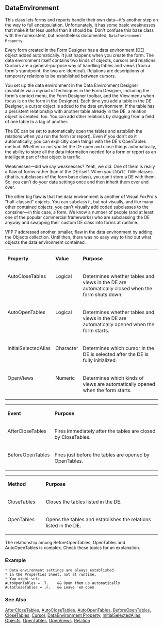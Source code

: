 ## DataEnvironment

This class lets forms and reports handle their own data&mdash;it's another step on the way to full encapsulation. Unfortunately, it has some basic weaknesses that make it far less useful than it should be. Don't confuse this base class with the nonexistent, but nonetheless documented, `DataEnvironment Property`.

Every form created in the Form Designer has a data environment (DE) object added automatically. It just happens when you create the form. The data environment itself contains two kinds of objects, cursors and relations. Cursors are a general-purpose way of handling tables and views (from a form's standpoint, the two are identical). Relations are descriptions of temporary relations to be established between cursors.

You set up the data environment in the Data Environment Designer (available via a myriad of techniques in the Form Designer, including the form's context menu, the Form Designer toolbar, and the View menu when focus is on the form in the Designer). Each time you add a table in the DE Designer, a cursor object is added to the data environment. If the table has a persistent relationship with another table already in the DE, a relation object is created, too. You can add other relations by dragging from a field of one table to a tag of another. 

The DE can be set to automatically open the tables and establish the relations when you run the form (or report). Even if you don't do it automatically, you can explicitly open things with the DE's OpenTables method. Whether or not you let the DE open and close things automatically, the ability to store all the data information needed for a form or report as an intelligent part of that object is terrific.

Weaknesses&mdash;did we say weaknesses? Yeah, we did. One of them is really a flaw of forms rather than of the DE itself. When you `CREATE FORM` classes (that is, subclasses of the form base class), you can't store a DE with them. So, you can't do your data settings once and then inherit them over and over. 

The other big flaw is that the data environment is another of Visual FoxPro's "half-classed" objects. You can subclass it, but not visually, and like many other contained objects, you can't visually add coded subclasses to the container&mdash;in this case, a form. We know a number of people (and at least one of the popular commercial frameworks) who are subclassing the DE anyway and swapping their custom DE class into forms at runtime.

VFP 7 addressed another, smaller, flaw in the data environment by adding the Objects collection. Until then, there was no easy way to find out what objects the data environment contained.

<table>
<tr>
  <td width="25%" valign="top">
  <p><b>Property</b></p>
  </td>
  <td width="14%" valign="top">
  <p><b>Value</b></p>
  </td>
  <td width="61%" valign="top">
  <p><b>Purpose</b></p>
  </td>
 </tr>
<tr>
  <td width="25%" valign="top">
  <p>AutoCloseTables</p>
  </td>
  <td width="14%" valign="top">
  <p>Logical</p>
  </td>
  <td width="61%" valign="top">
  <p>Determines whether tables and views in the DE are automatically closed when the form shuts down.</p>
  </td>
 </tr>
<tr>
  <td width="25%" valign="top">
  <p>AutoOpenTables</p>
  </td>
  <td width="14%" valign="top">
  <p>Logical</p>
  </td>
  <td width="61%" valign="top">
  <p>Determines whether tables and views in the DE are automatically opened when the form starts.</p>
  </td>
 </tr>
<tr>
  <td width="25%" valign="top">
  <p>InitialSelectedAlias</p>
  </td>
  <td width="14%" valign="top">
  <p>Character</p>
  </td>
  <td width="61%" valign="top">
  <p>Determines which cursor in the DE is selected after the DE is fully initialized.</p>
  </td>
 </tr>
<tr>
  <td width="25%" valign="top">
  <p>OpenViews</p>
  </td>
  <td width="14%" valign="top">
  <p>Numeric</p>
  </td>
  <td width="61%" valign="top">
  <p>Determines which kinds of views are automatically opened when the form starts.</p>
  </td>
 </tr>
</table>

<table>
<tr>
  <td width="25%" valign="top">
  <p><b>Event</b></p>
  </td>
  <td width="75%" valign="top">
  <p><b>Purpose</b></p>
  </td>
 </tr>
<tr>
  <td width="25%" valign="top">
  <p>AfterCloseTables</p>
  </td>
  <td width="75%" valign="top">
  <p>Fires immediately after the tables are closed by CloseTables.</p>
  </td>
 </tr>
<tr>
  <td width="25%" valign="top">
  <p>BeforeOpenTables</p>
  </td>
  <td width="75%" valign="top">
  <p>Fires just before the tables are opened by OpenTables.</p>
  </td>
 </tr>
</table>

<table>
<tr>
  <td width="25%" valign="top">
  <p><b>Method</b></p>
  </td>
  <td width="75%" valign="top">
  <p><b>Purpose</b></p>
  </td>
 </tr>
<tr>
  <td width="25%" valign="top">
  <p>CloseTables</p>
  </td>
  <td width="75%" valign="top">
  <p>Closes the tables listed in the DE.</p>
  </td>
 </tr>
<tr>
  <td width="25%" valign="top">
  <p>OpenTables</p>
  </td>
  <td width="75%" valign="top">
  <p>Opens the tables and establishes the relations listed in the DE.</p>
  </td>
 </tr>
</table>

The relationship among BeforeOpenTables, OpenTables and AutoOpenTables is complex. Check those topics for an explanation.

### Example

```foxpro
* Data environment settings are always established
* in the Properties Sheet, not at runtime.
* You might set:
AutoOpenTables = .T.    && Open them up automatically
AutoCloseTables = .F.   && Leave 'em open
```
### See Also

[AfterCloseTables](s4g329.md), [AutoCloseTables](s4g334.md), [AutoOpenTables](s4g334.md), [BeforeOpenTables](s4g329.md), [CloseTables](s4g342.md), [Cursor](s4g591.md), [DataEnvironment Property](s4g592.md), [InitialSelectedAlias](s4g437.md), [Objects](s4g701.md), [OpenTables](s4g342.md), [OpenViews](s4g334.md), [Relation](s4g591.md)